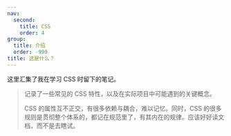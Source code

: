 ```yaml
---
nav:
  second:
    title: CSS
    order: 4
group:
  title: 介绍
  order: -999
title: 这是什么？
---
```


这里汇集了我在学习 CSS 时留下的笔记。

> 记录了一些常见的 CSS 特性，以及在实际项目中可能遇到的关键概念。
>
> CSS 的属性互不正交，有很多依赖与耦合，难以记忆。同时，CSS 的很多规则是贯彻整个体系的，都记在规范里了，有其内在的规律。应该好好读文档，而不是去瞎试。
